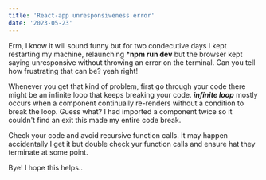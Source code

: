 ```yaml
---
title: 'React-app unresponsiveness error'
date: '2023-05-23'
---
```


Erm, I know it will sound funny but for two condecutive days I kept restarting my machine, relaunching ***npm run dev** but the browser kept saying unresponsive without throwing an error on the terminal. Can you tell how frustrating that can be? yeah right!

Whenever you get that kind of problem, first go through your code there might be an infinite loop that keeps breaking your code. ***infinite loop*** mostly occurs when a component continually re-renders without a condition to break the loop. Guess what? I had imported a component twice so it couldn't find an exit this made my entire code break.

Check your code and avoid recursive function calls. It may happen accidentally I get it but double check yur function calls and ensure hat they terminate at some point.

Bye! I hope this helps..

  



